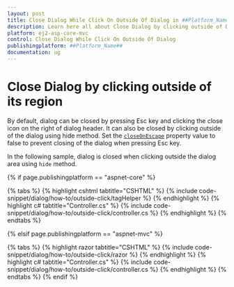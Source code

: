 ```yaml
---
layout: post
title: Close Dialog While Click On Outside Of Dialog in ##Platform_Name## Dialog Component
description: Learn here all about Close Dialog by clicking outside of Dialog in Syncfusion ##Platform_Name## Dialog component of syncfusion and more.
platform: ej2-asp-core-mvc
control: Close Dialog While Click On Outside Of Dialog
publishingplatform: ##Platform_Name##
documentation: ug
---
```



# Close Dialog by clicking outside of its region

By default, dialog can be closed by pressing Esc key and clicking the close icon on the right of dialog header. It can also be closed by clicking outside of the dialog using hide method. Set the [`closeOnEscape`](https://help.syncfusion.com/cr/aspnetcore-js2/Syncfusion.EJ2.Popups.Dialog.html#Syncfusion_EJ2_Popups_Dialog_CloseOnEscape) property value to false to prevent closing of the dialog when pressing Esc key.

In the following sample, dialog is closed when clicking outside the dialog area using `hide` method.

{% if page.publishingplatform == "aspnet-core" %}

{% tabs %}
{% highlight cshtml tabtitle="CSHTML" %}
{% include code-snippet/dialog/how-to/outside-click/tagHelper %}
{% endhighlight %}
{% highlight c# tabtitle="Controller.cs" %}
{% include code-snippet/dialog/how-to/outside-click/controller.cs %}
{% endhighlight %}
{% endtabs %}

{% elsif page.publishingplatform == "aspnet-mvc" %}

{% tabs %}
{% highlight razor tabtitle="CSHTML" %}
{% include code-snippet/dialog/how-to/outside-click/razor %}
{% endhighlight %}
{% highlight c# tabtitle="Controller.cs" %}
{% include code-snippet/dialog/how-to/outside-click/controller.cs %}
{% endhighlight %}
{% endtabs %}
{% endif %}

